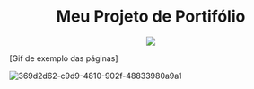 <h1 align="center"> Meu Projeto de Portifólio </h1>

<p align="center" > 
 <img loading="lazy"  src="https://img.shields.io/badge/Status-Em%20desenvolvimento-brightgreen"/>
</>




[Gif de exemplo das páginas] 



![369d2d62-c9d9-4810-902f-48833980a9a1](https://github.com/Gabriel4502/Portifolio/assets/47870292/1221ea10-63d4-4847-a06b-e7b6ece9aff3)



